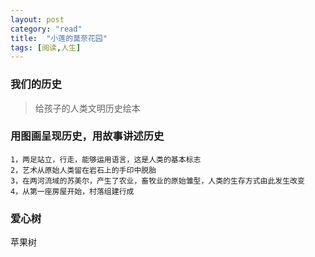 ```yaml
---
layout: post
category: "read"
title:  "小莲的莫奈花园"
tags: [阅读,人生]
---
```

### 我们的历史

>给孩子的人类文明历史绘本


### 用图画呈现历史，用故事讲述历史
```
1，两足站立，行走，能够运用语言，这是人类的基本标志  
2，艺术从原始人类留在岩石上的手印中脱胎  
3，在两河流域的苏美尔，产生了农业，畜牧业的原始雏型，人类的生存方式由此发生改变  
4，从第一座房屋开始，村落组建行成 
```

### 爱心树
苹果树
